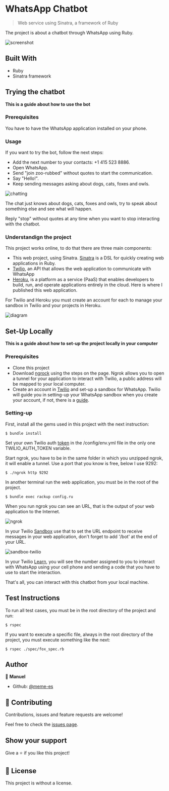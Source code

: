 # WhatsApp Chatbot

> Web service using Sinatra, a framework of Ruby

The project is about a chatbot through WhatsApp using Ruby.

![screenshot](./images/20200413-214047.png)

## Built With

- Ruby
- Sinatra framework

## Trying the chatbot

**This is a guide about how to use the bot**

### Prerequisites

You have to have the WhatsApp application installed on your phone.

### Usage

If you want to try the bot, follow the next steps:

- Add the next number to your contacts: +1 415 523 8886.
- Open WhatsApp.
- Send "join zoo-rubbed" without quotes to start the communication.
- Say "Hello!".
- Keep sending messages asking about dogs, cats, foxes and owls.

![chatting](./images/20200413-220734.png)

The chat just knows about dogs, cats, foxes and owls, try to speak about something else and see what will happen.

Reply "stop" without quotes at any time when you want to stop interacting with the chatbot.

### Understandign the project

This project works online, to do that there are three main components:

* This web project, using Sinatra. [Sinatra](http://sinatrarb.com/) is a DSL for quickly creating web applications in Ruby.
* [Twilio](https://www.twilio.com/), an API that allows the web application to communicate with WhatsApp
* [Heroku](https://www.heroku.com/), is a platform as a service (PaaS) that enables developers to build, run, and operate applications entirely in the cloud. Here is where I published this web application.

For Twilio and Heroku you must create an account for each to manage your sandbox in Twilio and your projects in Heroku.

![diagram](./images/diagram.png)

## Set-Up Locally

**This is a guide about how to set-up the project locally in your computer**

### Prerequisites

- Clone this project
- Download [ngrock](https://ngrok.com/download) using the steps on the page. Ngrok allows you to open a tunnel for your application to interact with Twilio, a public address will be mapped to your local computer.
- Create an account in [Twilio](https://www.twilio.com/) and set-up a sandbox for WhatsApp. Twilio will guide you in setting-up your WhatsApp sandbox when you create your account, if not, there is a [guide](https://www.twilio.com/whatsapp).

### Setting-up

First, install all the gems used in this project with the next instruction:

```
$ bundle install
```

Set your own Twilio auth [token](https://www.twilio.com/console) in the /config/env.yml file in the only one TWILIO_AUTH_TOKEN variable.

Start ngrok, you have to be in the same folder in which you unzipped ngrok, it will enable a tunnel. Use a port that you know is free, below I use 9292:

```
$ ./ngrok http 9292
```

In another terminal run the web application, you must be in the root of the project.

```
$ bundle exec rackup config.ru
```

When you run ngrok you can see an URL, that is the output of your web application to the Internet.

![ngrok](./images/ngrok.png)

In your Twilio [Sandbox](https://www.twilio.com/console/sms/whatsapp/sandbox) use that to set the URL endpoint to receive messages in your web application, don't forget to add '/bot' at the end of your URL.

![sandbox-twilio](./images/sandbox-twilio.png)

In your Twilio [Learn](https://www.twilio.com/console/sms/whatsapp/learn), you will see the number assigned to you to interact with WhatsApp using your cell phone and sending a code that you have to use to start the interaction.

That's all, you can interact with this chatbot from your local machine.

## Test Instructions

To run all test cases, you must be in the root directory of the project and run:

```
$ rspec
```

If you want to execute a specific file, always in the root directory of the project, you must execute something like the next:

```
$ rspec ./spec/fox_spec.rb
```

## Author

👤 **Manuel**

- Github: [@meme-es](https://github.com/meme-es)

## 🤝 Contributing

Contributions, issues and feature requests are welcome!

Feel free to check the [issues page](https://github.com/meme-es/whatsapp-bot/issues).

## Show your support

Give a ⭐️ if you like this project!

## 📝 License

This project is without a license.
